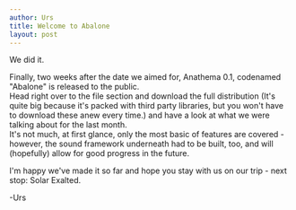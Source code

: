 ```yaml
---
author: Urs
title: Welcome to Abalone
layout: post
---
```


We did it.

Finally, two weeks after the date we aimed for, Anathema 0.1, codenamed "Abalone" is released to the public.  
Head right over to the file section and download the full distribution (It's quite big because it's packed with third party libraries, but you won't have to download these anew every time.) and have a look at what we were talking about for the last month.   
It's not much, at first glance, only the most basic of features are covered - however, the sound framework underneath had to be built, too, and will (hopefully) allow for good progress in the future.  

I'm happy we've made it so far and hope you stay with us on our trip - next stop: Solar Exalted.

-Urs